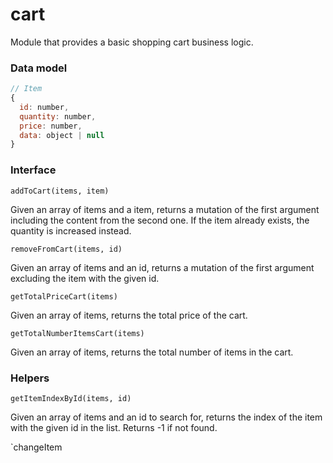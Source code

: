 # cart

Module that provides a basic shopping cart business logic.

### Data model

```js
// Item
{
  id: number,
  quantity: number,
  price: number,
  data: object | null
}
```

### Interface

`addToCart(items, item)`

Given an array of items and a item, returns a mutation of the first argument including the content from the second one. If the item already exists, the quantity is increased instead.

`removeFromCart(items, id)`

Given an array of items and an id, returns a mutation of the first argument excluding the item with the given id.

`getTotalPriceCart(items)`

Given an array of items, returns the total price of the cart.

`getTotalNumberItemsCart(items)`

Given an array of items, returns the total number of items in the cart.

### Helpers

`getItemIndexById(items, id)`

Given an array of items and an id to search for, returns the index of the item with the given id in the list. Returns -1 if not found.

`changeItem
